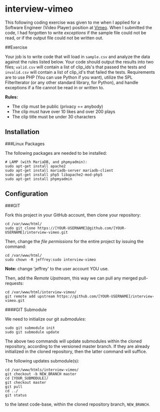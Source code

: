 interview-vimeo
================

This following coding exercise was given to me when I applied for a Software Engineer (Video Player) position at [Vimeo](https://vimeo.com/). When I submitted the code, I had forgotten to write *exceptions* if the sample file could not be read, or if the output file could not be written out.

##Exercise

Your job is to write code that will load in `sample.csv` and analyze the data against the rules listed below. Your code should output the results into two files; `valid.csv` will contain a list of clip_ids's that passed the tests and `invalid.csv` will contain a list of clip_id's that failed the tests. Requirements are to use PHP (You can use Python if you want), utilize the SPL FilterIterator (or any other standard library, for Python), and handle exceptions if a file cannot be read in or written to.

**Rules:**

- The clip must be public (privacy == anybody)
- The clip must have over 10 likes and over 200 plays
- The clip title must be under 30 characters

## Installation

###Linux Packages

The following packages are needed to be installed:

```
# LAMP (with MariaDB, and phpmyadmin):
sudo apt-get install apache2
sudo apt-get install mariadb-server mariadb-client
sudo apt-get install php5 libapache2-mod-php5
sudo apt-get install phpmyadmin
```

## Configuration

###GIT

Fork this project in your GitHub account, then clone your repository:

```
cd /var/www/html/
sudo git clone https://[YOUR-USERNAME]@github.com/[YOUR-USERNAME]/interview-vimeo.git
```

Then, change the *file permissions* for the entire project by issuing the command:

```
cd /var/www/html/
sudo chown -R jeffrey:sudo interview-vimeo
```

**Note:** change 'jeffrey' to the user account YOU use.

Then, add the *Remote Upstream*, this way we can pull any merged pull-requests:

```
cd /var/www/html/interview-vimeo/
git remote add upstream https://github.com/[YOUR-USERNAME]/interview-vimeo.git
```

####GIT Submodule

We need to initialize our git *submodules*:

```
sudo git submodule init
sudo git submodule update
```

The above two commands will update submodules within the cloned repository, according to the versioned master branch. If they are already initialized in the cloned repository, then the latter command will suffice.

The following updates submodule(s):

```
cd /var/www/htmls/interview-vimeo/
git checkout -b NEW_BRANCH master
cd [YOUR_SUBMODULE]/
git checkout master
git pull
cd ../
git status
```

to the latest code-base, within the cloned repository branch, `NEW_BRANCH`.
